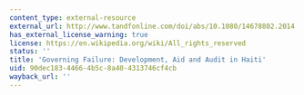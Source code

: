 ```yaml
---
content_type: external-resource
external_url: http://www.tandfonline.com/doi/abs/10.1080/14678802.2014.923150
has_external_license_warning: true
license: https://en.wikipedia.org/wiki/All_rights_reserved
status: ''
title: 'Governing Failure: Development, Aid and Audit in Haiti'
uid: 90dec183-4466-4b5c-8a40-4313746cf4cb
wayback_url: ''
---
```

